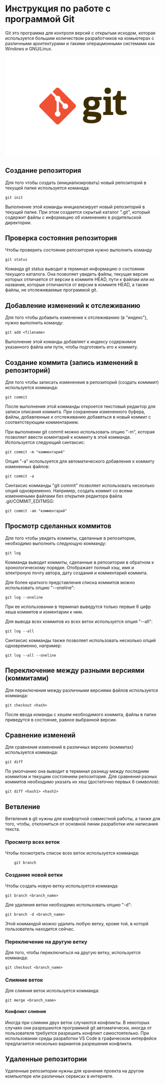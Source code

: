 # Инструкция по работе с программой Git

Git это программа для контроля версий с открытым исходом, которая используется большим количеством разработчиков на комьютерах с различными архитектурами и такими операцмонными системами как Windows и GNU/Linux.

![Git logo](git_logo.png)

## Создание репозитория

Для того чтобы создать (инициализировать) новый репозиторий в текущей папке используется команада:

    git init

Выполнение этой команды инициализирует новый репозиторий в текущей папке. При этом создается скрытый каталог ".git", который содержит файлы c информацию об изменениях в родительской директории.

## Проверка состояния репозитория

Чтобы проверить состояние репозитория нужно выполнить команду

    git status

Команда git status выводит в терминал информацию о состоянии текущего каталога. Она позволяет увидеть файлы, текущая версия которых отличается от версии в коммите HEAD, пути к файлам или их названия, которые отличаются от версии в коммите HEAD, а также файлы, не отслеживаемые программой git.

## Добавление изменений к отслеживанию

Для того чтобы добавить изменение к отслеживанию (в "индекс"), нужно выполнить команду:

    git add <filename>

Выполнение этой команды добавляет к индексу содержимое указанного файла или пути, чтобы подготовить его к коммиту. 

## Создание коммита (запись изменений в репозиторий)

Для того чтобы записать измененеия в репозиторий (создать комммит) используется комманда:

    git commit

После выполнения этой комманды откроется текстовый редактор для записи описания коммита. При сохранении измененного буфера, файлы, добавленные к отслеживанию добавяться в новый коммит с соответствующим комментарием.

При выполнении git commit можно использовать опцию "-m", которая позволяет ввести коментарий к коммиту в этой комманде. Используется следующий синтаксис:

    git commit -m "комментарий"

Опция "-a" используется для автоматического добавления к коммиту измененных файлов:

    git commit -a

Синтаксис комманды "git commit" позволяет использовать несколько опций одновременно. Например, создать коммит со всеми изменнеными файлами без открытия редактора файла .git/COMMIT_EDITMSG:

    git commit -am "комментарий"

## Просмотр сделанных коммитов

Для того чтобы увидеть коммиты, сделанные в репозитории, необходимо выполнить следующую комманду:

    git log

Комманда выводит коммиты, сделанные в репозитории в обратном к хронологическому порядке. Отображает полный хэш, имя и электроную почту автора, дату создания и комментарий коммита.

Для более краткого представления списка коммитов можно использовать опцию "--oneline":

    git log --oneline

При ее использовании в терминал выведутся только первые 6 цифр хеша коммитов и коментарии к ним.

Для вывода всех коммитов из всех веток используется опция "--all":

    git log --all

Синтаксис комманды также позволяет использовать несколько опций одновременно, например:

    git log --all --oneline

## Переключение между разными версиями (коммитами)

Для переключения между различными версиями файлов используется комманда:

    git checkout <hash>

После ввода команды с хешем необходимого коммита, файлы в папке приведутся в состояние, равное выбранной версии.

## Сравнение изменеий

Для сравнения изменений в различных версиях (коммитах) используется комманда:

    git diff

По умолчанию она выводит в терминал разницу между последним коммитом и текущим состоянием репозитория. Для сравнения разных коммитов необходимо указать их хеш (достаточно первых 6 символов):

    git diff <hash1> <hash2>

## Ветвление

Ветвления в git нужны для комфортной совместной работы, а также для того, чтобы, отклониться от основной линии разработки или написания текста.

### Просмотр всех веток

Чтобы посмотреть список всех веток используется комманда:

        git branch

### Создание новой ветки

Чтобы создать новую ветку используется комманда:

    git branch <branch_name>

Для удаления ветки необзодимо использовать опцию "-d":

    git branch -d <branch_name>   

Этой коммандой можно удалить любую ветку, кроме той, в которй пользователь находится сейчас.
 
### Переключение на другую ветку

Для того, чтобы переключиться на другую ветку, используется комманда:

    git checkout <branch_name>

### Слияние веток

Для слияния веток используется комманда:

    git merge <branch_name>

#### Конфликт слияния

Иногда при слиянии двух веток случаются конфликты. В некоторых случаях они разрешаются программой git автоматически, иногда от пользователя требуется разрешить конфликт самостоятельно. При использовании среды разработки VS Code в графическом интерфейсе предлагается несколько вариантов разрешения конфликта.

## Удаленные репозитории

Удаленные репозитории нужны для хранения проекта на другом компьютере или различных сервисах в интернете.